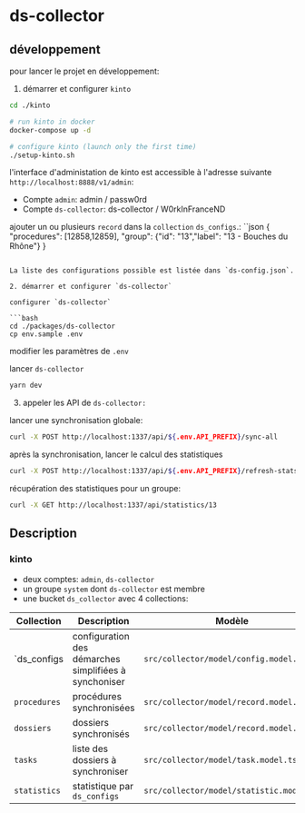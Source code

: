 # ds-collector

## développement

pour lancer le projet en développement:

1. démarrer et configurer `kinto`

```bash
cd ./kinto

# run kinto in docker
docker-compose up -d

# configure kinto (launch only the first time)
./setup-kinto.sh
```

l'interface d'administation de kinto est accessible à l'adresse suivante `http://localhost:8888/v1/admin`:
- Compte `admin`: admin / passw0rd
- Compte `ds-collector`: ds-collector / W0rkInFranceND

ajouter un ou plusieurs `record` dans la `collection` `ds_configs`.:
``json
{
    "procedures": [12858,12859],
    "group": {"id": "13","label": "13 - Bouches du Rhône"}
}
```

La liste des configurations possible est listée dans `ds-config.json`.

2. démarrer et configurer `ds-collector`

configurer `ds-collector`

```bash
cd ./packages/ds-collector
cp env.sample .env
```

modifier les paramètres de `.env`

lancer `ds-collector`

```bash
yarn dev
```

3. appeler les API de `ds-collector:`

lancer une synchronisation globale:

```bash
curl -X POST http://localhost:1337/api/${.env.API_PREFIX}/sync-all
```

après la synchronisation, lancer le calcul des statistiques
```bash
curl -X POST http://localhost:1337/api/${.env.API_PREFIX}/refresh-stats
```

récupération des statistiques pour un groupe:
 ```bash
curl -X GET http://localhost:1337/api/statistics/13
```

## Description

### kinto

- deux comptes: `admin`, `ds-collector`
- un groupe `system` dont `ds-collector` est membre
- une bucket `ds_collector` avec 4 collections:

|Collection     |Description                                            | Modèle                                    |
|---------------|-------------------------------------------------------|-------------------------------------------|
|`ds_configs    | configuration des démarches simplifiées à synchoniser | `src/collector/model/config.model.ts`     |
|`procedures`   | procédures synchronisées                              | `src/collector/model/record.model.ts`     |
|`dossiers`     | dossiers synchronisés                                 | `src/collector/model/record.model.ts`     |
|`tasks`        | liste des dossiers à synchroniser                     | `src/collector/model/task.model.ts`       |
|`statistics`   | statistique par `ds_configs`                          | `src/collector/model/statistic.model.ts`  |




